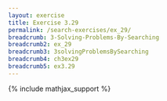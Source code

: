 ```yaml
---
layout: exercise
title: Exercise 3.29
permalink: /search-exercises/ex_29/
breadcrumb: 3-Solving-Problems-By-Searching
breadcrumb2: ex_29
breadcrumb3: 3solvingProblemsBySearching
breadcrumb4: ch3ex29
breadcrumb5: ex3.29
---
```


{% include mathjax_support %}

